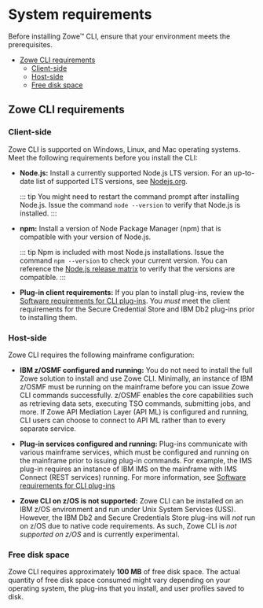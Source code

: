 # System requirements 

Before installing Zowe&trade; CLI, ensure that your environment meets the prerequisites.

- [Zowe CLI requirements](#zowe-cli-requirements)
  - [Client-side](#client-side)
  - [Host-side](#host-side)
  - [Free disk space](#free-disk-space)

## Zowe CLI requirements

### Client-side

Zowe CLI is supported on Windows, Linux, and Mac operating systems. Meet the following requirements before you install the CLI:

- **Node.js:** Install a currently supported Node.js LTS version. For an up-to-date list of supported LTS versions, see [Nodejs.org](https://nodejs.org/en/about/releases/).

    ::: tip
    You might need to restart the command prompt after installing Node.js. Issue the command `node --version` to verify that Node.js is installed.
    :::

- **npm:** Install a version of Node Package Manager (npm) that is compatible with your version of Node.js.

    ::: tip
    Npm is included with most Node.js installations. Issue the command `npm --version` to check your current version. You can reference the [Node.js release matrix](https://nodejs.org/en/download/releases/) to verify that the versions are compatible.
    :::

- **Plug-in client requirements:** If you plan to install plug-ins, review the [Software requirements for CLI plug-ins](./cli-swreqplugins.md). You *must* meet the client requirements for the Secure Credential Store and IBM Db2 plug-ins prior to installing them.

### Host-side

Zowe CLI requires the following mainframe configuration:

- **IBM z/OSMF configured and running:** You do not need to install the full Zowe solution to install and use Zowe CLI. Minimally, an instance of IBM z/OSMF must be running on the mainframe before you can issue Zowe CLI commands successfully. z/OSMF enables the core capabilities such as retrieving data sets, executing TSO commands, submitting jobs, and more. If Zowe API Mediation Layer (API ML) is configured and running, CLI users can choose to connect to API ML rather than to every separate service.

- **Plug-in services configured and running:** Plug-ins communicate with various mainframe services, which must be configured and running on the mainframe prior to issuing plug-in commands. For example, the IMS plug-in requires an instance of IBM IMS on the mainframe with IMS Connect (REST services) running. For more information, see [Software requirements for CLI plug-ins](./cli-swreqplugins.md)

- **Zowe CLI on z/OS is not supported:** Zowe CLI can be installed on an IBM z/OS environment and run under Unix System Services (USS). However, the IBM Db2 and Secure Credentials Store plug-ins will *not* run on z/OS due to native code requirements. As such, Zowe CLI is *not supported on z/OS* and is currently experimental.

### Free disk space

Zowe CLI requires approximately **100 MB** of free disk space. The actual quantity of free disk space consumed might vary depending on your operating system, the plug-ins that you install, and user profiles saved to disk.